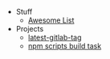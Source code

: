 - Stuff 
    - [Awesome List](awesome.md)
- Projects
    - [latest-gitlab-tag](mmoehrlein/latest-gitlab-tag)
    - [npm scripts build task](npmScripts.md)